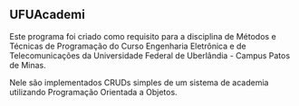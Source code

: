 ## UFUAcademi

Este programa foi criado como requisito para a disciplina de Métodos e Técnicas de Programação do Curso Engenharia Eletrônica e de Telecomunicações da Universidade Federal de Uberlândia - Campus Patos de Minas.

Nele são implementados CRUDs simples de um sistema de academia utilizando Programação Orientada a Objetos. 